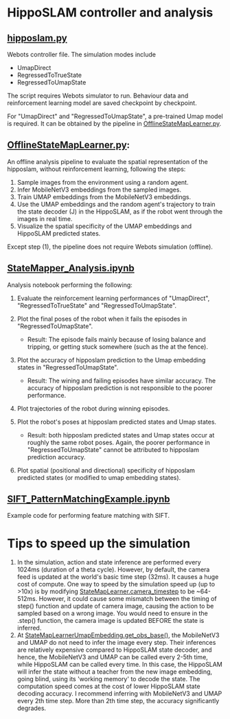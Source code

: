 # HippoSLAM controller and analysis


## [hipposlam.py](hipposlam.py)

Webots controller file. The simulation modes include

- UmapDirect
- RegressedToTrueState
- RegressedToUmapState
  
The script requires Webots simulator to run. Behaviour data and reinforcement learning model are saved checkpoint by checkpoint.

For "UmapDirect" and "RegressedToUmapState", a pre-trained Umap model is required. It can be obtained by the pipeline in [OfflineStateMapLearner.py](OfflineStateMapLearner.py).


## [OfflineStateMapLearner.py](OfflineStateMapLearner.py):
    
An offline analysis pipeline to evaluate the spatial representation of the hipposlam, without reinforcement learning, following the steps:

1. Sample images from the environment using a random agent.
2. Infer MobileNetV3 embeddings from the sampled images.
3. Train UMAP embeddings from the MobileNetV3 embeddings.
4. Use the UMAP embeddings and the random agent's trajectory to train the state decoder (J) in the HippoSLAM, as if the robot went through the images in real time. 
5. Visualize the spatial specificity of the UMAP embeddings and HippoSLAM predicted states.  

Except step (1), the pipeline does not require Webots simulation (offline).


## [StateMapper_Analysis.ipynb](StateMapper_Analysis.ipynb)

Analysis notebook performing the following:

1. Evaluate the reinforcement learning performances of "UmapDirect", "RegressedToTrueState" and "RegressedToUmapState".
2. Plot the final poses of the robot when it fails the episodes in "RegressedToUmapState".
   - Result: The episode fails mainly because of losing balance and tripping, or getting stuck somewhere (such as the at the fence).
   
3. Plot the accuracy of hipposlam prediction to the Umap embedding states in "RegressedToUmapState".
   - Result: The wining and failing episodes have similar accuracy. The accuracy of hipposlam prediction is not responsible to the poorer performance.
4. Plot trajectories of the robot during winning episodes.
5. Plot the robot's poses at hipposlam predicted states and Umap states.
   - Result: both hipposlam predicted states and Umap states occur at roughly the same robot poses. Again, the poorer performance in "RegressedToUmapState" cannot be attributed to hipposlam prediction accuracy.
6. Plot spatial (positional and directional) specificity of hipposlam predicted states (or modified to umap embedding states).

## [SIFT_PatternMatchingExample.ipynb](SIFT_PatternMatchingExample.ipynb)

Example code for performing feature matching with SIFT.


# Tips to speed up the simulation

1. In the simulation, action and state inference are performed every 1024ms (duration of a theta cycle). However, by default, the camera feed is updated at the world's basic time step (32ms). It causes a huge cost of compute. One way to speed by the simulation speed up (up to >10x) is by modifying [StateMapLearner.camera_timestep](controllers/hipposlam/lib/Environments.py#L246) to be ~64-512ms. However, it could cause some mismatch between the timing of step() function and update of camera image, causing the action to be sampled based on a wrong image. You would need to ensure in the .step() function, the camera image is updated BEFORE the state is inferred.
2. At [StateMapLearnerUmapEmbedding.get_obs_base()](controllers/hipposlam/lib/Environments.py#L246), the MobileNetV3 and UMAP do not need to infer the image every step. Their inferences are relatively expensive compared to HippoSLAM state decoder, and hence, the MobileNetV3 and UMAP can be called every 2-5th time, while HippoSLAM can be called every time. In this case, the HippoSLAM will infer the state without a teacher from the new image embedding, going blind, using its 'working memory' to decode the state. The computation speed comes at the cost of lower HippoSLAM state decoding accuracy. I recommend inferring with MobileNetV3 and UMAP every 2th time step. More than 2th time step, the accuracy significantly degrades.          